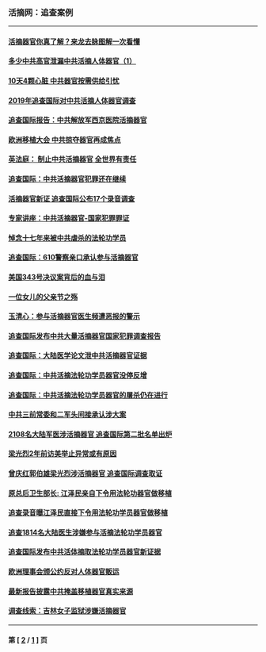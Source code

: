 ### 活摘网：追查案例
---
#### [活摘器官你真了解？来龙去脉图解一次看懂](../../pages/nf5880/n13013820.md?09010430) 
#### [多少中共高官泄漏中共活摘人体器官（1）](../../pages/nf5880/n12671234.md?09010430) 
#### [10天4颗心脏 中共器官按需供给引忧](../../pages/nf5880/n12326366.md?09010430) 
#### [2019年追查国际对中共活摘人体器官调查](../../pages/nf5880/n11917733.md?09010430) 
#### [追查国际报告：中共解放军西京医院活摘器官](../../pages/nf5880/n11838359.md?09010430) 
#### [欧洲移植大会 中共掠夺器官再成焦点](../../pages/nf5880/n11538883.md?09010430) 
#### [英法庭： 制止中共活摘器官 全世界有责任](../../pages/nf5880/n11330691.md?09010430) 
#### [追查国际：中共活摘器官犯罪还在继续](../../pages/nf5880/n11218301.md?09010430) 
#### [活摘器官新证 追查国际公布17个录音调查](../../pages/nf5880/n10897744.md?09010430) 
#### [专家讲座：中共活摘器官-国家犯罪罪证](../../pages/nf5880/n8828153.md?09010430) 
#### [悼念十七年来被中共虐杀的法轮功学员](../../pages/nf5880/n8124823.md?09010430) 
#### [追查国际：610警察亲口承认参与活摘器官](../../pages/nf5880/n8109067.md?09010430) 
#### [美国343号决议案背后的血与泪](../../pages/nf5880/n8020684.md?09010430) 
#### [一位女儿的父亲节之殇](../../pages/nf5880/n8014122.md?09010430) 
#### [玉清心：参与活摘器官医生频遭恶报的警示](../../pages/nf5880/n4637546.md?09010430) 
#### [追查国际发布中共大量活摘器官国家犯罪调查报告](../../pages/nf5880/n4613428.md?09010430) 
#### [追查国际：大陆医学论文泄中共活摘器官证据](../../pages/nf5880/n4608794.md?09010430) 
#### [追查国际：中共活摘法轮功学员器官没停反增](../../pages/nf5880/n4584075.md?09010430) 
#### [追查国际：中共活摘法轮功学员器官的屠杀仍在进行](../../pages/nf5880/n4299154.md?09010430) 
#### [中共三前常委和二军头间接承认涉大案](../../pages/nf5880/n4286244.md?09010430) 
#### [2108名大陆军医涉活摘器官 追查国际第二批名单出炉](../../pages/nf5880/n4284769.md?09010430) 
#### [梁光烈2年前访美举止异常或有原因](../../pages/nf5880/n4279686.md?09010430) 
#### [曾庆红郭伯雄梁光烈涉活摘器官 追查国际调查取证](../../pages/nf5880/n4278462.md?09010430) 
#### [原总后卫生部长: 江泽民亲自下令用法轮功器官做移植](../../pages/nf5880/n4263864.md?09010430) 
#### [追查录音曝江泽民直接下令用法轮功学员器官做移植](../../pages/nf5880/n4261268.md?09010430) 
#### [追查1814名大陆医生涉嫌参与活摘法轮功学员器官](../../pages/nf5880/n4259055.md?09010430) 
#### [追查国际发布中共活体摘取法轮功学员器官新证据](../../pages/nf5880/n4258255.md?09010430) 
#### [欧洲理事会颁公约反对人体器官贩运](../../pages/nf5880/n4206955.md?09010430) 
#### [最新报告披露中共掩盖移植器官真实来源](../../pages/nf5880/n4140084.md?09010430) 
#### [调查线索：吉林女子监狱涉嫌活摘器官](../../pages/nf5880/n4044366.md?09010430) 

---
#### 第 [ [2](./2.md?09010430) / [1](./1.md?09010430) ] 页
